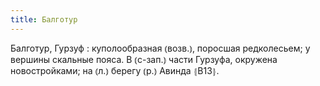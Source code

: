 ```yaml
---
title: Балготур
---
```


Балготур, Гурзуф
: куполообразная ⦅возв.⦆, поросшая редколесьем; у вершины скальные пояса. В ⦅с-зап.⦆ части Гурзуфа, окружена новостройками; на ⦅л.⦆ берегу ⦅р.⦆ Авинда ⦃В13⦄.
